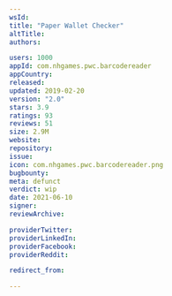 ```yaml
---
wsId: 
title: "Paper Wallet Checker"
altTitle: 
authors:

users: 1000
appId: com.nhgames.pwc.barcodereader
appCountry: 
released: 
updated: 2019-02-20
version: "2.0"
stars: 3.9
ratings: 93
reviews: 51
size: 2.9M
website: 
repository: 
issue: 
icon: com.nhgames.pwc.barcodereader.png
bugbounty: 
meta: defunct
verdict: wip
date: 2021-06-10
signer: 
reviewArchive:

providerTwitter: 
providerLinkedIn: 
providerFacebook: 
providerReddit: 

redirect_from:

---
```


